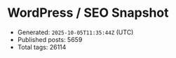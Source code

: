 # WordPress / SEO Snapshot

- Generated: `2025-10-05T11:35:44Z` (UTC)
- Published posts: 5659
- Total tags: 26114
